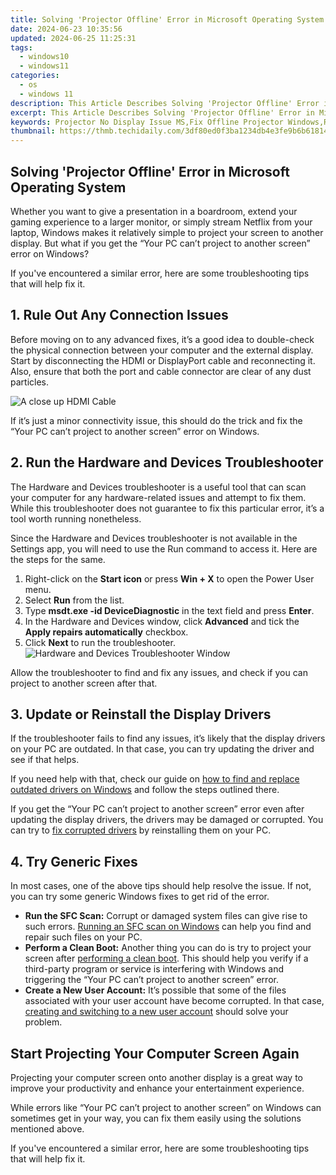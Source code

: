 ```yaml
---
title: Solving 'Projector Offline' Error in Microsoft Operating System
date: 2024-06-23 10:35:56
updated: 2024-06-25 11:25:31
tags:
  - windows10
  - windows11
categories:
  - os
  - windows 11
description: This Article Describes Solving 'Projector Offline' Error in Microsoft Operating System
excerpt: This Article Describes Solving 'Projector Offline' Error in Microsoft Operating System
keywords: Projector No Display Issue MS,Fix Offline Projector Windows,Resolve Projector Black Screen,Stop Projector OS Error,Microsoft Projector Disconnect Troubleshoot,Solve Projector MSOffline,Clear Projector Offline MSError
thumbnail: https://thmb.techidaily.com/3df80ed0f3ba1234db4e3fe9b6b618140f5c8ecbd00a02e86f21f161aa5eef49.jpg
---
```


## Solving 'Projector Offline' Error in Microsoft Operating System

 Whether you want to give a presentation in a boardroom, extend your gaming experience to a larger monitor, or simply stream Netflix from your laptop, Windows makes it relatively simple to project your screen to another display. But what if you get the “Your PC can’t project to another screen” error on Windows?

 If you've encountered a similar error, here are some troubleshooting tips that will help fix it.

## 1\. Rule Out Any Connection Issues

 Before moving on to any advanced fixes, it’s a good idea to double-check the physical connection between your computer and the external display. Start by disconnecting the HDMI or DisplayPort cable and reconnecting it. Also, ensure that both the port and cable connector are clear of any dust particles.

![A close up HDMI Cable](https://static1.makeuseofimages.com/wordpress/wp-content/uploads/2023/08/a-close-up-hdmi-cable-1.jpg)

 If it’s just a minor connectivity issue, this should do the trick and fix the “Your PC can’t project to another screen” error on Windows.

## 2\. Run the Hardware and Devices Troubleshooter

 The Hardware and Devices troubleshooter is a useful tool that can scan your computer for any hardware-related issues and attempt to fix them. While this troubleshooter does not guarantee to fix this particular error, it’s a tool worth running nonetheless.

 Since the Hardware and Devices troubleshooter is not available in the Settings app, you will need to use the Run command to access it. Here are the steps for the same.

1. Right-click on the **Start icon** or press **Win + X** to open the Power User menu.
2. Select **Run** from the list.
3. Type **msdt.exe -id DeviceDiagnostic** in the text field and press **Enter**.
4. In the Hardware and Devices window, click **Advanced** and tick the **Apply repairs automatically** checkbox.
5. Click **Next** to run the troubleshooter.  
![Hardware and Devices Troubleshooter Window](https://static1.makeuseofimages.com/wordpress/wp-content/uploads/2022/08/Hardware-and-Devices-Troubleshooter-Window.jpg)

 Allow the troubleshooter to find and fix any issues, and check if you can project to another screen after that.

## 3\. Update or Reinstall the Display Drivers

 If the troubleshooter fails to find any issues, it’s likely that the display drivers on your PC are outdated. In that case, you can try updating the driver and see if that helps.

 If you need help with that, check our guide on [how to find and replace outdated drivers on Windows](https://www.makeuseof.com/tag/find-replace-outdated-windows-drivers/) and follow the steps outlined there.

 If you get the “Your PC can’t project to another screen” error even after updating the display drivers, the drivers may be damaged or corrupted. You can try to [fix corrupted drivers](https://www.makeuseof.com/how-to-fix-corrupt-drivers-on-windows-10/) by reinstalling them on your PC.

## 4\. Try Generic Fixes

 In most cases, one of the above tips should help resolve the issue. If not, you can try some generic Windows fixes to get rid of the error.

* **Run the SFC Scan:** Corrupt or damaged system files can give rise to such errors. [Running an SFC scan on Windows](https://www.makeuseof.com/system-file-checker-sfc-windows/) can help you find and repair such files on your PC.
* **Perform a Clean Boot:** Another thing you can do is try to project your screen after [performing a clean boot](https://www.makeuseof.com/clean-boot-windows-11/). This should help you verify if a third-party program or service is interfering with Windows and triggering the “Your PC can’t project to another screen” error.
* **Create a New User Account:** It’s possible that some of the files associated with your user account have become corrupted. In that case, [creating and switching to a new user account](https://www.makeuseof.com/tag/fix-windows-issues-creating-new-user-account/) should solve your problem.

## Start Projecting Your Computer Screen Again

 Projecting your computer screen onto another display is a great way to improve your productivity and enhance your entertainment experience.

 While errors like “Your PC can’t project to another screen” on Windows can sometimes get in your way, you can fix them easily using the solutions mentioned above.

 If you've encountered a similar error, here are some troubleshooting tips that will help fix it.
